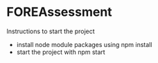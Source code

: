 # FOREAssessment

Instructions to start the project

- install node module packages using npm install
- start the project with npm start
